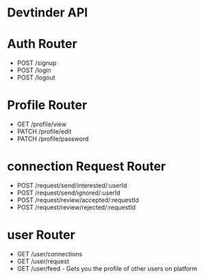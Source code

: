 # Devtinder API

# Auth Router
- POST /signup
- POST /login
- POST /logout

# Profile Router
- GET /profile/view
- PATCH /profile/edit
- PATCH /profile/password

# connection Request Router
- POST /request/send/interested/:userId
- POST /request/send/ignored/:userId
- POST /request/review/accepted/:requestId
- POST /request/review/rejected/:requestId

# user Router
- GET /user/connections
- GET /user/request
- GET /user/feed - Gets you the profile of other users on platform
